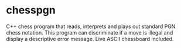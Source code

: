 # chesspgn
C++ chess program that reads, interprets and plays out standard PGN chess notation.
This program can discriminate if a move is illegal and display a descriptive error message.
Live ASCII chessboard included.
